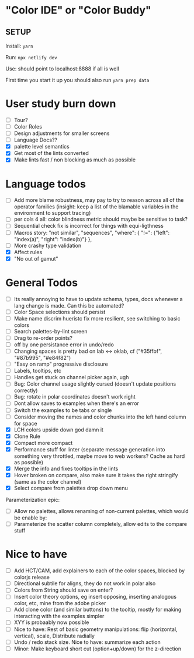 # "Color IDE" or "Color Buddy"

## SETUP

Install: `yarn`

Run: `npx netlify dev`

Use: should point to localhost:8888 if all is well

First time you start it up you should also run `yarn prep data`

# User study burn down

- [ ] Tour?
- [ ] Color Roles
- [ ] Design adjustments for smaller screens
- [ ] Language Docs??
- [x] palette level semantics
- [x] Get most of the lints converted
- [x] Make lints fast / non blocking as much as possible

# Language todos

- [ ] Add more blame robustness, may pay to try to reason across all of the operator families (insight: keep a list of the blamable variables in the environment to support tracing)
- [ ] per cols 4 all: color blindness metric should maybe be sensitive to task?
- [ ] Sequential check fix is incorrect for things with equi-ligthness
- [ ] Macros story: "not similar", "sequences", "where": { "!=": {"left": "index(a)", "right": "index(b)"} },
- [ ] More crashy type validation
- [x] Affect rules
- [x] "No out of gamut"

# General Todos

- [ ] Its really annoying to have to update schema, types, docs whenever a lang change is made. Can this be automated?
- [ ] Color Space selections should persist
- [ ] Make name discrim hueristc fix more resilient, see switching to basic colors
- [ ] Search palettes-by-lint screen
- [ ] Drag to re-order points?
- [ ] off by one persistance error in undo/redo
- [ ] Changing spaces is pretty bad on lab <-> oklab, cf ("#35ffbf", "#87b995", "#e84f82")
- [ ] "Easy on ramp" progressive disclosure
- [ ] Labels, tooltips, etc
- [ ] Handles get stuck on channel picker again, ugh
- [ ] Bug: Color channel usage slightly cursed (doesn't update positions correctly)
- [ ] Bug: rotate in polar coordinates doesn't work right
- [ ] Dont allow saves to examples when there's an error
- [ ] Switch the examples to be tabs or single
- [ ] Consider moving the names and color chunks into the left hand column for space
- [x] LCH colors upside down god damn it
- [x] Clone Rule
- [x] Compact more compact
- [x] Performance stuff for linter (separate message generation into something very throttled, maybe move to web workers? Cache as hard as possible)
- [x] Merge the info and fixes tooltips in the lints
- [x] Hover broken on compare, also make sure it takes the right stringify (same as the color channel)
- [x] Select compare from palettes drop down menu

Parameterization epic:

- [ ] Allow no palettes, allows renaming of non-current palettes, which would be enable by:
- [ ] Parameterize the scatter column completely, allow edits to the compare stuff

# Nice to have

- [ ] Add HCT/CAM, add explainers to each of the color spaces, blocked by colorjs release
- [ ] Directional subtile for aligns, they do not work in polar also
- [ ] Colors from String should save on enter?
- [ ] Insert color theory options, eg insert opposing, inserting analogous color, etc, mine from the adobe picker
- [ ] Add clone color (and similar buttons) to the tooltip, mostly for making interacting with the examples simpler
- [ ] XYY is probaably now possible
- [ ] Nice to have: Rest of basic geometry manipulations: flip (horizontal, vertical), scale, Distribute radially
- [ ] Undo / redo stack size. Nice to have: summarize each action
- [ ] Minor: Make keyboard short cut (option+up/down) for the z-direction
